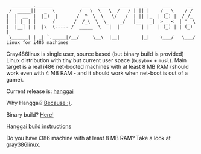 ```
  _______ .______           ___   ____    ____  _  _      ___      __   
 /  _____||   _  \         /   \  \   \  /   / | || |    / _ \    / /   
|  |  __  |  |_)  |       /  ^  \  \   \/   /  | || |_  | (_) |  / /_   
|  | |_ | |      /       /  /_\  \  \_    _/   |__   _|  > _ <  | '_ \  
|  |__| | |  |\  \----. /  _____  \   |  |        | |   | (_) | | (_) | 
 \______| | _| `._____|/__/     \__\  |__|        |_|    \___/   \___/  
Linux for i486 machines
```

Gray486linux is single user, source based (but binary build is provided) Linux distribution with tiny but current user space (`busybox` + `musl`). Main target is a real i486 net-booted machines with at least 8 MB RAM (should work even with 4 MB RAM - and it should work when net-boot is out of a game).

Current release is: [hanggai](https://github.com/marmolak/gray486linux/tree/master/releases/hanggai/)

Why Hanggai? [Because :)](https://www.youtube.com/watch?v=IGVD6hHnKjU).

Binary build? [Here!](https://github.com/marmolak/gray486linux/blob/master/releases/hanggai/bin/bzImage?raw=true)

[Hanggai build instructions](https://github.com/marmolak/gray486linux/tree/master/releases/hanggai/src#readme)

Do you have i386 machine with at least 8 MB RAM? Take a look at [gray386linux](https://github.com/marmolak/gray386linux).